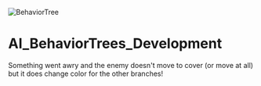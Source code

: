![BehaviorTree](https://user-images.githubusercontent.com/49692399/112735933-3ebec000-8f0c-11eb-80f1-3e785ef777db.jpg)
# AI_BehaviorTrees_Development

Something went awry and the enemy doesn't move to cover (or move at all) but it does change color for the other branches!
